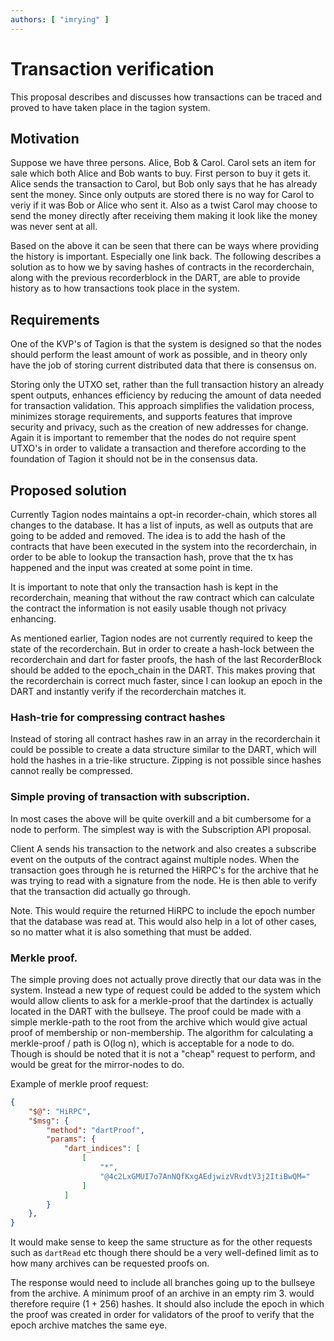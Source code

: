```yaml
---
authors: [ "imrying" ]
---
```


# Transaction verification

This proposal describes and discusses how transactions can be traced and proved to have taken place in the tagion system.

<!-- truncate -->

## Motivation
Suppose we have three persons. Alice, Bob & Carol. Carol sets an item for sale which both Alice and Bob wants to buy. First person to buy it gets it.
Alice sends the transaction to Carol, but Bob only says that he has already sent the money. Since only outputs are stored there is no way for Carol to veriy if it was Bob or Alice who sent it. 
Also as a twist Carol may choose to send the money directly after receiving them making it look like the money was never sent at all. 

Based on the above it can be seen that there can be ways where providing the history is important. Especially one link back. The following describes a solution as to how we by saving hashes of contracts in the recorderchain, along with the previous recorderblock in the DART, are able to provide history as to how transactions took place in the system.


## Requirements 
One of the KVP's of Tagion is that the system is designed so that the nodes should perform the least amount of work as possible, and in theory only have the job of storing current distributed data that there is consensus on.  

Storing only the UTXO set, rather than the full transaction history an already spent outputs, enhances efficiency by reducing the amount of data needed for transaction validation. This approach simplifies the validation process, minimizes storage requirements, and supports features that improve security and privacy, such as the creation of new addresses for change. Again it is important to remember that the nodes do not require spent UTXO's in order to validate a transaction and therefore according to the foundation of Tagion it should not be in the consensus data. 

## Proposed solution
Currently Tagion nodes maintains a opt-in recorder-chain, which stores all changes to the database. It has a list of inputs, as well as outputs that are going to be added and removed. The idea is to add the hash of the contracts that have been executed in the system into the recorderchain, in order to be able to lookup the transaction hash, prove that the tx has happened and the input was created at some point in time. 

It is important to note that only the transaction hash is kept in the recorderchain, meaning that without the raw contract which can calculate the contract the information is not easily usable though not privacy enhancing. 

As mentioned earlier, Tagion nodes are not currently required to keep the state of the recorderchain. But in order to create a hash-lock between the recorderchain and dart for faster proofs, the hash of the last RecorderBlock should be added to the epoch_chain in the DART.
This makes proving that the recorderchain is correct much faster, since I can lookup an epoch in the DART and instantly verify if the recorderchain matches it.



### Hash-trie for compressing contract hashes
Instead of storing all contract hashes raw in an array in the recorderchain it could be possible to create a data structure similar to the DART, which will hold the hashes in a trie-like structure. 
Zipping is not possible since hashes cannot really be compressed.


### Simple proving of transaction with subscription.
In most cases the above will be quite overkill and a bit cumbersome for a node to perform. The simplest way is with the Subscription API proposal.

Client A sends his transaction to the network and also creates a subscribe event on the outputs of the contract against multiple nodes. 
When the transaction goes through he is returned the HiRPC's for the archive that he was trying to read with a signature from the node. He is then able to verify that the transaction did actually go through. 

Note. This would require the returned HiRPC to include the epoch number that the database was read at. This would also help in a lot of other cases, so no matter what it is also something that must be added.


### Merkle proof. 
The simple proving does not actually prove directly that our data was in the system. Instead a new type of request could be added to the system which would allow clients to ask for a merkle-proof that the dartindex is actually located in the DART with the bullseye. The proof could be made with a simple merkle-path to the root from the archive which would give actual proof of membership or non-membership. The algorithm for calculating a merkle-proof / path is O(log n), which is acceptable for a node to do. Though is should be noted that it is not a "cheap" request to perform, and would be great for the mirror-nodes to do.

Example of merkle proof request:

```json
{
    "$@": "HiRPC",
    "$msg": {
        "method": "dartProof",
        "params": {
            "dart_indices": [
                [
                    "*",
                    "@4c2LxGMUI7o7AnNQfKxgAEdjwizVRvdtV3j2ItiBwQM="
                ]
            ]
        }
    },
}
```
It would make sense to keep the same structure as for the other requests such as `dartRead` etc though there should be a very well-defined limit as to how many archives can be requested proofs on.

The response would need to include all branches going up to the bullseye from the archive. A minimum proof of an archive in an empty rim 3. would therefore require (1 + 256) hashes. It should also include the epoch in which the proof was created in order for validators of the proof to verify that the epoch archive matches the same eye.
